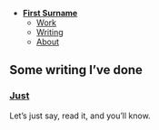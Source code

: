 - [**First Surname**](./)
    - [Work](work/index.md)
    - [Writing](writing/index.md)
    - [About](about.md)

## Some writing I’ve done

### [Just](just.md) 

Let’s just say, read it, and you’ll know.

